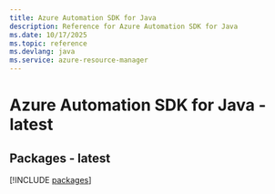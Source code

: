 ```yaml
---
title: Azure Automation SDK for Java
description: Reference for Azure Automation SDK for Java
ms.date: 10/17/2025
ms.topic: reference
ms.devlang: java
ms.service: azure-resource-manager
---
```

# Azure Automation SDK for Java - latest
## Packages - latest
[!INCLUDE [packages](automation-index.md)]